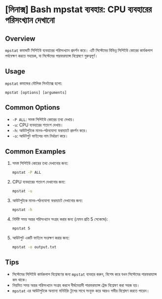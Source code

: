 # [লিনাক্স] Bash mpstat ব্যবহার: CPU ব্যবহারের পরিসংখ্যান দেখানো

## Overview
`mpstat` কমান্ডটি সিপিইউ ব্যবহারের পরিসংখ্যান প্রদর্শন করে। এটি সিস্টেমের বিভিন্ন সিপিইউ কোরের কার্যকলাপ পর্যবেক্ষণ করতে সহায়ক, যা সিস্টেমের পারফরম্যান্স বিশ্লেষণে গুরুত্বপূর্ণ।

## Usage
`mpstat` কমান্ডের মৌলিক সিনট্যাক্স হলো:

```
mpstat [options] [arguments]
```

## Common Options
- `-P ALL`: সমস্ত সিপিইউ কোরের তথ্য দেখায়।
- `-u`: CPU ব্যবহারের শতাংশ দেখায়।
- `-h`: আউটপুটকে মানব-পঠনযোগ্য ফরম্যাটে প্রদর্শন করে।
- `-o`: আউটপুট ফাইলের নাম নির্ধারণ করে।

## Common Examples

1. সমস্ত সিপিইউ কোরের তথ্য দেখানোর জন্য:
   ```bash
   mpstat -P ALL
   ```

2. CPU ব্যবহারের শতাংশ দেখানোর জন্য:
   ```bash
   mpstat -u
   ```

3. আউটপুটকে মানব-পঠনযোগ্য ফরম্যাটে দেখানোর জন্য:
   ```bash
   mpstat -h
   ```

4. নির্দিষ্ট সময় অন্তর পরিসংখ্যান সংগ্রহ করার জন্য (যেমন প্রতি 5 সেকেন্ডে):
   ```bash
   mpstat 5
   ```

5. আউটপুট একটি ফাইলে সংরক্ষণ করার জন্য:
   ```bash
   mpstat -o output.txt
   ```

## Tips
- সিস্টেমের সিপিইউ কার্যকলাপ বিশ্লেষণের জন্য `mpstat` ব্যবহার করুন, বিশেষ করে যখন সিস্টেমের পারফরম্যান্স কম থাকে।
- নিয়মিত সময় অন্তর পরিসংখ্যান সংগ্রহ করলে দীর্ঘমেয়াদী পারফরম্যান্স ট্রেন্ড বিশ্লেষণ করা সহজ হয়।
- `mpstat` এর আউটপুটকে অন্যান্য মনিটরিং টুলের সাথে সংযুক্ত করে আরও গভীর বিশ্লেষণ করতে পারেন।